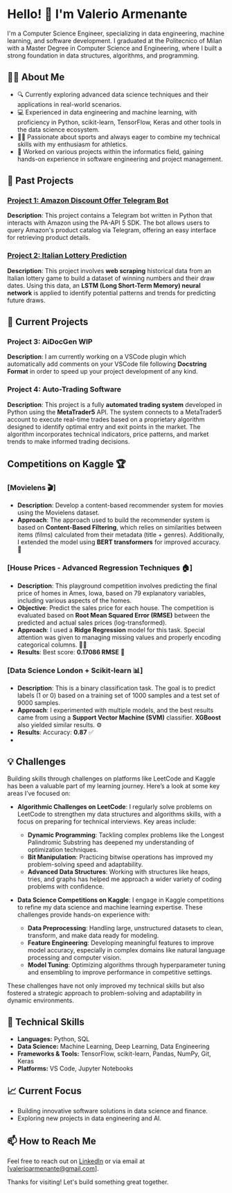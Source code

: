 # Hello! 👋 I'm Valerio Armenante

I'm a Computer Science Engineer, specializing in data engineering, machine learning, and software development. I graduated at the Politecnico of Milan with a Master Degree in Computer Science and Engineering, where I built a strong foundation in data structures, algorithms, and programming. 

## 👨‍💻 About Me
- 🔍 Currently exploring advanced data science techniques and their applications in real-world scenarios.
- 💻 Experienced in data engineering and machine learning, with proficiency in Python, scikit-learn, TensorFlow, Keras and other tools in the data science ecosystem.
- 🏃‍♂️ Passionate about sports and always eager to combine my technical skills with my enthusiasm for athletics.
- 📂 Worked on various projects within the informatics field, gaining hands-on experience in software engineering and project management.
  
## 📂 Past Projects
### [Project 1: Amazon Discount Offer Telegram Bot](https://github.com/valearm/bot_telegram)
**Description**: This project contains a Telegram bot written in Python that interacts with Amazon using the PA-API 5 SDK. The bot allows users to query Amazon's product catalog via Telegram, offering an easy interface for retrieving product details.

### [Project 2: Italian Lottery Prediction](https://github.com/valearm/LSTM-Project)
**Description**:  This project involves **web scraping** historical data from an Italian lottery game to build a dataset of winning numbers and their draw dates. Using this data, an **LSTM (Long Short-Term Memory) neural network** is applied to identify potential patterns and trends for predicting future draws.

## 📂 Current Projects
### Project 3: AiDocGen WIP
**Description**: I am currently working on a VSCode plugin which automatically add comments on your VSCode file following **Docstring Format** in order to speed up your project development of any kind.

### Project 4: Auto-Trading Software 
**Description**: This project is a fully **automated trading system** developed in Python using the **MetaTrader5** API. The system connects to a MetaTrader5 account to execute real-time trades based on a proprietary algorithm designed to identify optimal entry and exit points in the market. The algorithm incorporates technical indicators, price patterns, and market trends to make informed trading decisions.


## Competitions on Kaggle 🏆

### [Movielens 🎬]
- **Description**: Develop a content-based recommender system for movies using the Movielens dataset.
- **Approach**: The approach used to build the recommender system is based on **Content-Based Filtering**, which relies on similarities between items (films) calculated from their metadata (title + genres). Additionally, I extended the model using **BERT transformers** for improved accuracy. 🤖
  
### [House Prices - Advanced Regression Techniques 🏠]
- **Description**: This playground competition involves predicting the final price of homes in Ames, Iowa, based on 79 explanatory variables, including various aspects of the homes.
- **Objective**: Predict the sales price for each house. The competition is evaluated based on **Root Mean Squared Error (RMSE)** between the predicted and actual sales prices (log-transformed).
- **Approach**: I used a **Ridge Regression** model for this task. Special attention was given to managing missing values and properly encoding categorical columns. 🧑‍💻
- **Results**: Best score: **0.17086 RMSE** 🥇

### [Data Science London + Scikit-learn 📊]
- **Description**: This is a binary classification task. The goal is to predict labels (1 or 0) based on a training set of 1000 samples and a test set of 9000 samples.
- **Approach**: I experimented with multiple models, and the best results came from using a **Support Vector Machine (SVM)** classifier. **XGBoost** also yielded similar results. ⚙️
- **Results**: Accuracy: **0.87** ✅
- 
## 💡 Challenges

Building skills through challenges on platforms like LeetCode and Kaggle has been a valuable part of my learning journey. Here’s a look at some key areas I’ve focused on:

- **Algorithmic Challenges on LeetCode**: I regularly solve problems on LeetCode to strengthen my data structures and algorithms skills, with a focus on preparing for technical interviews. Key areas include:
  - **Dynamic Programming**: Tackling complex problems like the Longest Palindromic Substring has deepened my understanding of optimization techniques.
  - **Bit Manipulation**: Practicing bitwise operations has improved my problem-solving speed and adaptability.
  - **Advanced Data Structures**: Working with structures like heaps, tries, and graphs has helped me approach a wider variety of coding problems with confidence.

- **Data Science Competitions on Kaggle**: I engage in Kaggle competitions to refine my data science and machine learning expertise. These challenges provide hands-on experience with:
  - **Data Preprocessing**: Handling large, unstructured datasets to clean, transform, and make data ready for modeling.
  - **Feature Engineering**: Developing meaningful features to improve model accuracy, especially in complex domains like natural language processing and computer vision.
  - **Model Tuning**: Optimizing algorithms through hyperparameter tuning and ensembling to improve performance in competitive settings.

These challenges have not only improved my technical skills but also fostered a strategic approach to problem-solving and adaptability in dynamic environments.

## 🚀 Technical Skills
- **Languages:** Python, SQL
- **Data Science:** Machine Learning, Deep Learning, Data Engineering
- **Frameworks & Tools:** TensorFlow, scikit-learn, Pandas, NumPy, Git, Keras
- **Platforms:** VS Code, Jupyter Notebooks

## 📈 Current Focus
- Building innovative software solutions in data science and finance.
- Exploring new projects in data engineering and AI.

## 📫 How to Reach Me
Feel free to reach out on [LinkedIn](https://www.linkedin.com/in/valerio-armenante-77828419a/) or via email at [valerioarmenante@gmail.com].

Thanks for visiting! Let's build something great together.
